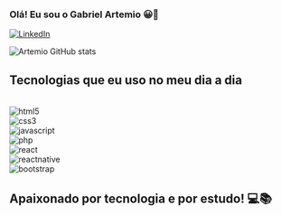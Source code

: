 ### Olá! Eu sou o Gabriel Artemio 😀🤙

[![LinkedIn](https://img.shields.io/badge/LinkedIn-0077B5?style=for-the-badge&logo=linkedin&logoColor=white)](https://www.linkedin.com/in/gabriel-h-artemio-ferreira-4a788a169/)

![Artemio GitHub stats](https://github-readme-stats.vercel.app/api?username=gabriel-artemio&show_icons=true&theme=dark)

## Tecnologias que eu uso no meu dia a dia

<div style="display: inline_block"><br/>
    <img alt="html5" src="https://img.shields.io/badge/HTML5-E34F26?style=for-the-badge&logo=html5&logoColor=white" />
</div>

<div style="display: inline_block">
    <img alt="css3" src="https://img.shields.io/badge/CSS3-1572B6?style=for-the-badge&logo=css3&logoColor=white" />
</div>

<div style="display: inline_block">
    <img alt="javascript" src="https://img.shields.io/badge/JavaScript-323330?style=for-the-badge&logo=javascript&logoColor=F7DF1E" />
</div>

<div style="display: inline_block">
    <img alt="php" src="https://img.shields.io/badge/PHP-777BB4?style=for-the-badge&logo=php&logoColor=white" />
</div>

<div style="display: inline_block">
    <img alt="react" src="https://img.shields.io/badge/React-20232A?style=for-the-badge&logo=react&logoColor=61DAFB" />
</div>

<div style="display: inline_block">
    <img alt="reactnative" src="https://img.shields.io/badge/React_Native-20232A?style=for-the-badge&logo=react&logoColor=61DAFB" />
</div>

<div style="display: inline_block">
    <img alt="bootstrap" src="https://img.shields.io/badge/Bootstrap-563D7C?style=for-the-badge&logo=bootstrap&logoColor=white" />
</div>

## Apaixonado por tecnologia e por estudo! 💻📚
